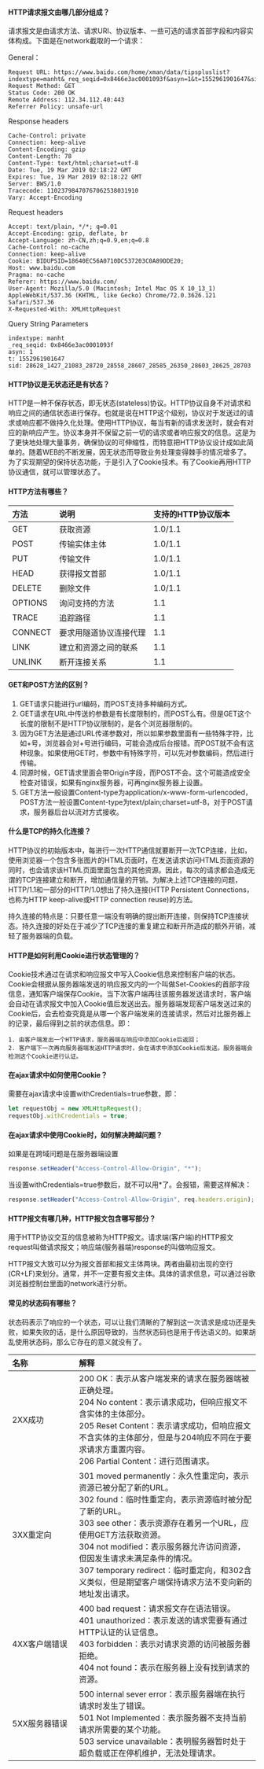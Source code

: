 #### HTTP请求报文由哪几部分组成？
请求报文是由请求方法、请求URI、协议版本、一些可选的请求首部字段和内容实体构成。下面是在network截取的一个请求：


General：


```
Request URL: https://www.baidu.com/home/xman/data/tipspluslist?indextype=manht&_req_seqid=0x8466e3ac0001093f&asyn=1&t=1552961901647&sid=28628_1427_21083_28720_28558_28607_28585_26350_28603_28625_28703
Request Method: GET
Status Code: 200 OK
Remote Address: 112.34.112.40:443
Referrer Policy: unsafe-url
```


Response headers


```
Cache-Control: private
Connection: keep-alive
Content-Encoding: gzip
Content-Length: 78
Content-Type: text/html;charset=utf-8
Date: Tue, 19 Mar 2019 02:18:22 GMT
Expires: Tue, 19 Mar 2019 02:18:22 GMT
Server: BWS/1.0
Tracecode: 11023798470767062538031910
Vary: Accept-Encoding
```


Request headers


```
Accept: text/plain, */*; q=0.01
Accept-Encoding: gzip, deflate, br
Accept-Language: zh-CN,zh;q=0.9,en;q=0.8
Cache-Control: no-cache
Connection: keep-alive
Cookie: BIDUPSID=18640EC56A0710DC537203C0A89DDE20; 
Host: www.baidu.com
Pragma: no-cache
Referer: https://www.baidu.com/
User-Agent: Mozilla/5.0 (Macintosh; Intel Mac OS X 10_13_1) AppleWebKit/537.36 (KHTML, like Gecko) Chrome/72.0.3626.121 Safari/537.36
X-Requested-With: XMLHttpRequest
```


Query String Parameters


```
indextype: manht
_req_seqid: 0x8466e3ac0001093f
asyn: 1
t: 1552961901647
sid: 28628_1427_21083_28720_28558_28607_28585_26350_28603_28625_28703
```


#### HTTP协议是无状态还是有状态？
HTTP是一种不保存状态，即无状态(stateless)协议。HTTP协议自身不对请求和响应之间的通信状态进行保存。也就是说在HTTP这个级别，协议对于发送过的请求或响应都不做持久化处理。使用HTTP协议，每当有新的请求发送时，就会有对应的新响应产生。协议本身并不保留之前一切的请求或者响应报文的信息。这是为了更快地处理大量事务，确保协议的可伸缩性，而特意把HTTP协议设计成如此简单的。随着WEB的不断发展，因无状态而导致业务处理变得棘手的情况增多了。为了实现期望的保持状态功能，于是引入了Cookie技术。有了Cookie再用HTTP协议通信，就可以管理状态了。


#### HTTP方法有哪些？
| 方法 | 说明 | 支持的HTTP协议版本 |
| :----- | :----- | :----- | 
|GET|获取资源|1.0/1.1|
|POST|传输实体主体|1.0/1.1|
|PUT|传输文件|1.0/1.1|
|HEAD|获得报文首部|1.0/1.1|
|DELETE|删除文件|1.0/1.1|
|OPTIONS|询问支持的方法|1.1|
|TRACE|追踪路径|1.1|
|CONNECT|要求用隧道协议连接代理|1.1|
|LINK|建立和资源之间的联系|1.1|
|UNLINK|断开连接关系|1.1|


#### GET和POST方法的区别？
1. GET请求只能进行url编码，而POST支持多种编码方式。
2. GET请求在URL中传送的参数是有长度限制的，而POST么有。但是GET这个长度的限制不是HTTP协议限制的，是各个浏览器限制的。
3. 因为GET方法是通过URL传递参数对，所以如果参数里面有一些特殊字符，比如+号，浏览器会对+号进行编码，可能会造成后台报错。而POST就不会有这种现象。如果使用GET时，参数中有特殊字符，可以先对参数编码，然后进行传输。
4. 同源时候，GET请求里面会带Origin字段，而POST不会。这个可能造成安全检查对错误，如果有nginx服务器，可再nginx服务器上设置。
5. GET方法一般设置Content-type为application/x-www-form-urlencoded，POST方法一般设置Content-type为text/plain;charset=utf-8，对于POST请求，服务器后台以流对方式接收。


#### 什么是TCP的持久化连接？
HTTP协议的初始版本中，每进行一次HTTP通信就要断开一次TCP连接，比如，使用浏览器一个包含多张图片的HTML页面时，在发送请求访问HTML页面资源的同时，也会请求该HTML页面里面包含的其他资源。因此，每次的请求都会造成无谓的TCP连接建立和断开，增加通信量的开销。为解决上述TCP连接的问题，HTTP/1.1和一部分的HTTP/1.0想出了持久连接(HTTP Persistent Connections，也称为HTTP keep-alive或HTTP connection reuse)的方法。


持久连接的特点是：只要任意一端没有明确的提出断开连接，则保持TCP连接状态。持久连接的好处在于减少了TCP连接的重复建立和断开所造成的额外开销，减轻了服务器端的负载。


#### HTTP是如何利用Cookie进行状态管理的？
Cookie技术通过在请求和响应报文中写入Cookie信息来控制客户端的状态。Cookie会根据从服务器端发送的响应报文内的一个叫做Set-Cookies的首部字段信息，通知客户端保存Cookie。当下次客户端再往该服务器发送请求时，客户端会自动在请求报文中加入Cookie值后发送出去。服务器端发现客户端发送过来的Cookie后，会去检查究竟是从哪一个客户端发来的连接请求，然后对比服务器上的记录，最后得到之前的状态信息。即：


```
1. 由客户端发出一个HTTP请求，服务器端在响应中添加Cookie后返回；
2. 客户端下一次再向服务器端发送HTTP请求时，会在请求中添加Cookie后发送。服务器端会检测这个Cookie进行认证。
```


#### 在ajax请求中如何使用Cookie？
需要在ajax请求中设置withCredentials=true参数，即：


```javascript
let requestObj = new XMLHttpRequest();
requestObj.withCredentials = true;
```


#### 在ajax请求中使用Cookie时，如何解决跨越问题？
如果是在跨域问题是在服务器端设置


```javascript
response.setHeader("Access-Control-Allow-Origin", "*");
```


当设置withCredentials=true参数后，就不可以用*了。会报错，需要这样解决：


```javascript
response.setHeader("Access-Control-Allow-Origin", req.headers.origin);
```


#### HTTP报文有哪几种，HTTP报文包含哪写部分？
用于HTTP协议交互的信息被称为HTTP报文。请求端(客户端)的HTTP报文request叫做请求报文；响应端(服务器端)response的叫做响应报文。


HTTP报文大致可以分为报文首部和报文主体两块。两者由最初出现的空行(CR+LF)来划分。通常，并不一定要有报文主体。具体的请求信息，可以通过谷歌浏览器控制台里面的network进行分析。


#### 常见的状态码有哪些？
状态码表示了响应的一个状态，可以让我们清晰的了解到这一次请求是成功还是失败，如果失败的话，是什么原因导致的，当然状态码也是用于传达语义的。如果胡乱使用状态码，那么它存在的意义就没有了。


| 名称 | 解释 | 
| :----- | :----- | 
|<div style='width: 120px'>2XX成功</div>|<span class='forest-green'>200 OK</span>：表示从客户端发来的请求在服务器端被正确处理。<br><span class='forest-green'>204 No content</span>：表示请求成功，但响应报文不含实体的主体部分。<br><span class='forest-green'>205 Reset Content</span>：表示请求成功，但响应报文不含实体的主体部分，但是与204响应不同在于要求请求方重置内容。<br><span class='forest-green'>206 Partial Content</span>：进行范围请求。|
|<div style='width: 120px'>3XX重定向</div>|<span class='forest-green'>301 moved permanently</span>：永久性重定向，表示资源已被分配了新的URL。<br><span class='forest-green'>302 found</span>：临时性重定向，表示资源临时被分配了新的URL。<br><span class='forest-green'>303 see other</span>：表示资源存在着另一个URL，应使用GET方法获取资源。<br><span class='forest-green'>304 not modified</span>：表示服务器允许访问资源，但因发生请求未满足条件的情况。<br><span class='forest-green'>307 temporary redirect</span>：临时重定向，和302含义类似，但是期望客户端保持请求方法不变向新的地址发出请求。|
|<div style='width: 120px'>4XX客户端错误</div>|<span class='forest-green'>400 bad request</span>：请求报文存在语法错误。<br><span class='forest-green'>401 unauthorized</span>：表示发送的请求需要有通过HTTP认证的认证信息。<br><span class='forest-green'>403 forbidden</span>：表示对请求资源的访问被服务器拒绝。<br><span class='forest-green'>404 not found</span>：表示在服务器上没有找到请求的资源。|
|<div style='width: 120px'>5XX服务器错误</div>|<span class='forest-green'>500 internal sever error</span>：表示服务器端在执行请求时发生了错误。<br><span class='forest-green'>501 Not Implemented</span>：表示服务器不支持当前请求所需要的某个功能。<br><span class='forest-green'>503 service unavailable</span>：表明服务器暂时处于超负载或正在停机维护，无法处理请求。|